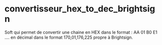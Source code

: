 # convertisseur_hex_to_dec_brightsign

Soft qui permet de convertir une chaine en HEX dans le format : AA 01 B0 E1 .... en décimal dans le format 170,01,176,225 propre à Brightsign.
